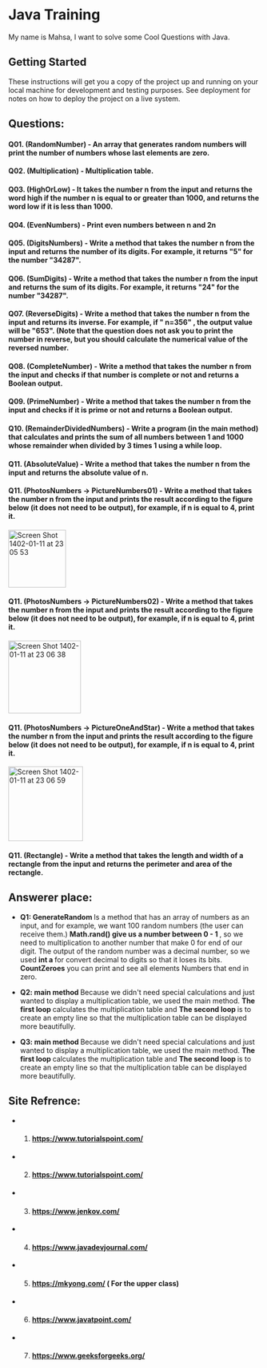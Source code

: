 # Java Training

My name is Mahsa, I want to solve some Cool Questions with Java.

## Getting Started

These instructions will get you a copy of the project up and running on your local machine for development and testing purposes. See deployment for notes on how to deploy the project on a live system.

## Questions:

#### Q01. (RandomNumber) - An array that generates random numbers will print the number of numbers whose last elements are zero.
#### Q02. (Multiplication) - Multiplication table.
#### Q03. (HighOrLow) - It takes the number n from the input and returns the word high if the number n is equal to or greater than 1000, and returns the word low if it is less than 1000.
#### Q04. (EvenNumbers) - Print even numbers between n and 2n
#### Q05. (DigitsNumbers) - Write a method that takes the number n from the input and returns the number of its digits. For example, it returns "5" for the number "34287".
#### Q06. (SumDigits) - Write a method that takes the number n from the input and returns the sum of its digits. For example, it returns "24" for the number "34287".
#### Q07. (ReverseDigits) - Write a method that takes the number n from the input and returns its inverse. For example, if " n=356" , the output value will be "653". (Note that the question does not ask you to print the number in reverse, but you should calculate the numerical value of the reversed number.
#### Q08. (CompleteNumber) - Write a method that takes the number n from the input and checks if that number is complete or not and returns a Boolean output.
#### Q09. (PrimeNumber) - Write a method that takes the number n from the input and checks if it is prime or not and returns a Boolean output.
#### Q10. (RemainderDividedNumbers) - Write a program (in the main method) that calculates and prints the sum of all numbers between 1 and 1000 whose remainder when divided by 3 times 1 using a while loop.
#### Q11. (AbsoluteValue) - Write a method that takes the number n from the input and returns the absolute value of n.
#### Q11. (PhotosNumbers -> PictureNumbers01) - Write a method that takes the number n from the input and prints the result according to the figure below (it does not need to be output), for example, if n is equal to 4, print it.

<img width="115" alt="Screen Shot 1402-01-11 at 23 05 53" src="https://user-images.githubusercontent.com/2927481/229219489-75cd5c06-7546-4686-9b89-d256612b53d9.png">

#### Q11. (PhotosNumbers -> PictureNumbers02) - Write a method that takes the number n from the input and prints the result according to the figure below (it does not need to be output), for example, if n is equal to 4, print it.
<img width="145" alt="Screen Shot 1402-01-11 at 23 06 38" src="https://user-images.githubusercontent.com/2927481/229219613-2b8f7c9c-576a-4149-a5e8-74e1572e8d75.png">


#### Q11. (PhotosNumbers -> PictureOneAndStar) - Write a method that takes the number n from the input and prints the result according to the figure below (it does not need to be output), for example, if n is equal to 4, print it.
<img width="149" alt="Screen Shot 1402-01-11 at 23 06 59" src="https://user-images.githubusercontent.com/2927481/229219685-a03d83bf-4c0d-4e88-8c01-1340243c3c47.png">

#### Q11. (Rectangle) - Write a method that takes the length and width of a rectangle from the input and returns the perimeter and area of the rectangle.



## Answerer place:
* <b> Q1: GenerateRandom </b> Is a method that has an array of numbers as an input, and for example, we want 100 random numbers (the user can receive them.)
<b> Math.rand() give us a number between 0 - 1 </b>, so we need to multiplication to another number that make 0 for end of our digit.
   The output of the random number was a decimal number, so we used <b>int a </b> for convert decimal to digits so that it loses its bits.
<b >CountZeroes</b> you can print and see all elements Numbers that end in zero.  

* <b> Q2:  main method </b>  Because we didn't need special calculations and just wanted to display a multiplication table, we used the main method.
  <b> The first loop </b> calculates the multiplication table and <b> The second loop </b> is to create an empty line so that the multiplication table can be displayed more beautifully.

* <b> Q3:  main method </b>  Because we didn't need special calculations and just wanted to display a multiplication table, we used the main method.
  <b> The first loop </b> calculates the multiplication table and <b> The second loop </b> is to create an empty line so that the multiplication table can be displayed more beautifully.


## Site Refrence:
* 1. #### https://www.tutorialspoint.com/ 
* 2. #### https://www.tutorialspoint.com/
* 3. #### https://www.jenkov.com/
* 4. #### https://www.javadevjournal.com/
* 5. #### https://mkyong.com/  ( For the upper class)
* 6. #### https://www.javatpoint.com/
* 7. #### https://www.geeksforgeeks.org/
